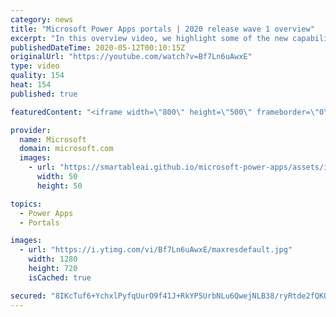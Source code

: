 ```yaml
---
category: news
title: "Microsoft Power Apps portals | 2020 release wave 1 overview"
excerpt: "In this overview video, we highlight some of the new capabilities included in the latest update to Microsoft Power Apps portals.     Here are the capabilities covered:   •    Power BI integration, so you can quickly add Power BI reports, tables, and dashboards to your portals without coding.  •    Themes"
publishedDateTime: 2020-05-12T00:10:15Z
originalUrl: "https://youtube.com/watch?v=Bf7Ln6uAwxE"
type: video
quality: 154
heat: 154
published: true

featuredContent: "<iframe width=\"800\" height=\"500\" frameborder=\"0\" src=\"https://www.youtube.com/embed/Bf7Ln6uAwxE\" allow=\"accelerometer; autoplay; encrypted-media; gyroscope; picture-in-picture\" allowfullscreen></iframe>"

provider:
  name: Microsoft
  domain: microsoft.com
  images:
    - url: "https://smartableai.github.io/microsoft-power-apps/assets/images/organizations/microsoft.com-50x50.jpg"
      width: 50
      height: 50

topics:
  - Power Apps
  - Portals

images:
  - url: "https://i.ytimg.com/vi/Bf7Ln6uAwxE/maxresdefault.jpg"
    width: 1280
    height: 720
    isCached: true

secured: "8IKcTuf6+YchxlPyfqUurO9f41J+RkYP5UrbNLu6QwejNLB38/ryRtde2fQKQhB3hkYnEVFnV96zFThjeOKkJsjHwbPIY1t79f5tM5MWAg2E7DxdufDVtNhCKQU5R27Y+ZwXyMQRKrVHEH2OtSbgCt2PX+CITOoQ1wJ83aoMh2rvGpr5aEmi5kmURH7G4JHsDtQFYIteYcr64ys80jk8kYRtW46eTCdDYCUpMhyYPtrhgBj1BHB0OLNRFgTe07ytvy9QytjV+54zDh89K+dkbyJJOkznvhesCNoDe5HtOTkyGz1D+l3W/O/gJ0wkOdrUeMBZcr8xeNNU1AlajOsZE+NDxA8opnI+7JzJdvYO3aZQ6NxWB4jtPTMgRmXdKjLOcLVBXZqJIp8mEzqOpf6GtOzjvU7Upzjzu7ScSLhXG3UyaQCqkyatAdiHJkwy7QON;maRObw7ODSHvfZLtghLorQ=="
---
```


